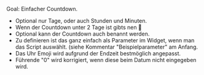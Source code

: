 Goal: Einfacher Countdown.
- Optional nur Tage, oder auch Stunden und Minuten.
- Wenn der Countdown unter 2 Tage ist gibts nen 🎉
- Optional kann der Countdown auch benannt werden.
- Zu definieren ist das ganz einfach als Parameter im Widget, wenn man das Script auswählt. (siehe Kommentar "Beispielparameter" am Anfang.
- Das Uhr Emoji wird aufgrund der Endzeit  bestmöglich angepasst.
- Führende "0" wird korrigiert, wenn diese beim Datum nicht eingegeben wird. 
